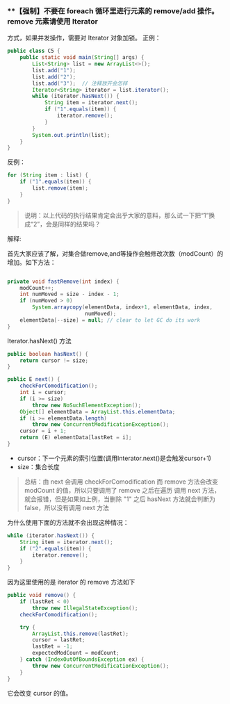 ### **【强制】不要在 foreach 循环里进行元素的 remove/add 操作。remove 元素请使用 Iterator
方式，如果并发操作，需要对 Iterator 对象加锁。
正例：
```java
public class C5 {
    public static void main(String[] args) {
        List<String> list = new ArrayList<>();
        list.add("1");
        list.add("2");
        list.add("3");  // 注释放开会怎样
        Iterator<String> iterator = list.iterator();
        while (iterator.hasNext()) {
            String item = iterator.next();
            if ("1".equals(item)) {
                iterator.remove();
            }
        }
        System.out.println(list);
    }
}
```
反例：
```java
for (String item : list) {
    if ("1".equals(item)) {
        list.remove(item);
    } 
}
```
> 说明：以上代码的执行结果肯定会出乎大家的意料，那么试一下把“1”换成“2”，会是同样的结果吗？


解释:

首先大家应该了解，对集合做remove,and等操作会触修改次数（modCount）的增加。如下方法：
```java

private void fastRemove(int index) {
    modCount++;
    int numMoved = size - index - 1;
    if (numMoved > 0)
        System.arraycopy(elementData, index+1, elementData, index,
                         numMoved);
    elementData[--size] = null; // clear to let GC do its work
}

```
Iterator.hasNext() 方法
```java
public boolean hasNext() {
    return cursor != size;
}

public E next() {
    checkForComodification();
    int i = cursor;
    if (i >= size)
        throw new NoSuchElementException();
    Object[] elementData = ArrayList.this.elementData;
    if (i >= elementData.length)
        throw new ConcurrentModificationException();
    cursor = i + 1;
    return (E) elementData[lastRet = i];
}
```
- cursor：下一个元素的索引位置(调用Interator.next()是会触发cursor+1)
- size：集合长度
> 总结：由 next 会调用 checkForComodification 而 remove 方法会改变 modCount 的值，所以只要调用了 remove 之后在遍历 调用 next 方法，就会报错，但是如果如上例，当删除 "1" 之后 hasNext 方法就会判断为 false，所以没有调用 next 方法

为什么使用下面的方法就不会出现这种情况：
```java
while (iterator.hasNext()) {
    String item = iterator.next();
    if ("2".equals(item)) {
        iterator.remove();
    }
}
```
因为这里使用的是 iterator 的 remove 方法如下
```java
public void remove() {
    if (lastRet < 0)
        throw new IllegalStateException();
    checkForComodification();

    try {
        ArrayList.this.remove(lastRet);
        cursor = lastRet;
        lastRet = -1;
        expectedModCount = modCount;
    } catch (IndexOutOfBoundsException ex) {
        throw new ConcurrentModificationException();
    }
}
```
 它会改变 cursor 的值。